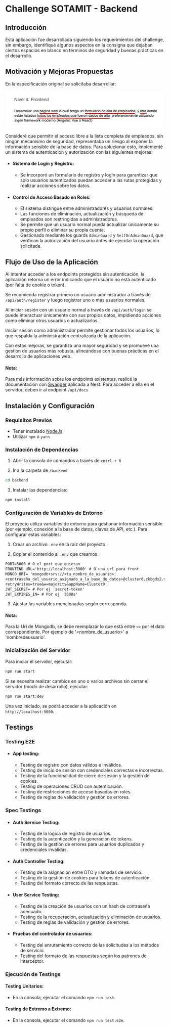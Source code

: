 # Challenge SOTAMIT - Backend

## Introducción
Esta aplicación fue desarrollada siguiendo los requerimientos del challenge, sin embargo, identifiqué algunos aspectos en la consigna que dejaban ciertos espacios en blanco en términos de seguridad y buenas prácticas en el desarrollo.

## Motivación y Mejoras Propuestas
En la especificación original se solicitaba desarrollar:

![Screenshot del challenge](./public/assets/images/challenge-screen-sentence.jpeg)

Consideré que permitir el acceso libre a la lista completa de empleados, sin ningún mecanismo de seguridad, representaba un riesgo al exponer la información sensible de la base de datos. Para solucionar esto, implementé un sistema de autenticación y autorización con las siguientes mejoras:

* #### Sistema de Login y Registro:
  + Se incorporó un formulario de registro y login para garantizar que solo usuarios autenticados puedan acceder a las rutas protegidas y realizar acciones sobre los datos.

* #### Control de Acceso Basado en Roles:
  + El sistema distingue entre administradores y usuarios normales.
  + Las funciones de eliminación, actualización y búsqueda de empleados son restringidas a administradores.
  + Se permite que un usuario normal pueda actualizar únicamente su propio perfil o eliminar su propia cuenta.
  + Gestionado mediante los guards ```AdminGuard``` y ```SelfOrAdminGuard```, que verifican la autorización del usuario antes de ejecutar la operación solicitada.

## Flujo de Uso de la Aplicación

Al intentar acceder a los endpoints protegidos sin autenticación, la aplicación retorna un error indicando que el usuario no está autenticado (por falta de cookie o token).

Se recomienda registrar primero un usuario administrador a través de ```/api/auth/register``` y luego registrar uno o más usuarios normales.

Al iniciar sesión con un usuario normal a través de ```/api/auth/login``` se puede interactuar únicamente con sus propios datos, impidiendo acciones como eliminar otros usuarios o actualizarlos.

Iniciar sesión como administrador permite gestionar todos los usuarios, lo que respalda la administración centralizada de la aplicación.

Con estas mejoras, se garantiza una mayor seguridad y se promueve una gestión de usuarios más robusta, alineándose con buenas prácticas en el desarrollo de aplicaciones web.

#### Nota:
Para más información sobre los endpoints existentes, realicé la documentación con [Swagger](https://swagger.io/) aplicada a Nest. Para acceder a ella en el servidor, deben ir al endpoint ```/api/docs```

## Instalación y Configuración

### Requisitos Previos
  * Tener instalado [NodeJs](https://nodejs.org/en)
  * Utilizar ```npm``` o ```yarn```

### Instalación de Dependencias
1. Abrir la consola de comandos a través de ```cntrl + ñ```

2. Ir a la carpeta de ```/backend```
```bash
cd backend
```

3. Instalar las dependencias:
```Bash
npm install
```

### Configuración de Variables de Entorno
El proyecto utiliza variables de entorno para gestionar información sensible (por ejemplo, conexión a la base de datos, claves de API, etc.). Para configurar estas variables:

1. Crear un archivo ```.env``` en la raíz del proyecto.

2. Copiar el contenido al ```.env``` que creamos:

```env
PORT=5000 # O el port que quieran
FRONTEND_URL='http://localhost:3000' # O una url para front
MONGO_URI= 'mongodb+srv://<tu_nombre_de_usuario>:<contraseña_del_usuario_asignado_a_la_base_de_datos>@cluster0.ckbgdx2.mongodb.net/<nombre_de_la_base_de_datos>?retryWrites=true&w=majority&appName=Cluster0'
JWT_SECRET= # Por ej 'secret-token'
JWT_EXPIRES_IN= # Por ej '3600s'
```
3. Ajustar las variables mencionadas según corresponda.

#### Nota:
Para la Uri de Mongodb, se debe reemplazar lo que está entre ```<>``` por el dato correspondiente. Por ejemplo de '<nombre_de_usuario>' a 'nombredeusuario'.

### Inicialización del Servidor
Para iniciar el servidor, ejecutar:

```bash
npm run start
```

Si se necesita realizar cambios en uno o varios archivos sin cerrar el servidor (modo de desarrollo), ejecutar:

```bash
npm run start:dev
```

Una vez iniciado, se podrá acceder a la aplicación en ```http://localhost:5000```.

## Testings

### Testing E2E

* #### App testing:
  + Testing de registro con datos válidos e inválidos.
  + Testing de inicio de sesión con credenciales correctas e incorrectas.
  + Testing de la funcionalidad de cierre de sesión y la gestión de cookies.
  + Testing de operaciones CRUD con autenticación.
  + Testing de restricciones de acceso basadas en roles.
  + Testing de reglas de validación y gestión de errores.

### Spec Testings

* #### Auth Service Testing:
  + Testing de la lógica de registro de usuarios.
  + Testing de la autenticación y la generación de tokens.
  + Testing de la gestión de errores para usuarios duplicados y credenciales inválidas.

* #### Auth Controller Testing:
  + Testing de la asignación entre DTO y llamadas de servicio.
  + Testing de la gestión de cookies para tokens de autenticación.
  + Testing del formato correcto de las respuestas.

* #### User Service Testing:
  + Testing de la creación de usuarios con un hash de contraseña adecuado.
  + Testing de la recuperación, actualización y eliminación de usuarios.
  + Testing de reglas de validación y gestión de errores.

* #### Pruebas del controlador de usuarios:
  + Testing del enrutamiento correcto de las solicitudes a los métodos de servicio.
  + Testing del formato de las respuestas según los patrones de interceptor.

### Ejecución de Testings

#### Testing Unitarios:
  + En la consola, ejecutar el comando ```npm run test```.

#### Testing de Extremo a Extremo:
  + En la consola, ejecutar el comando ```npm run test:e2e```.